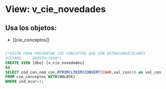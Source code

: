 # View: v_cie_novedades

## Usa los objetos:
- [[cie_conceptos]]

```sql

/*VISTA PARA PRESENTAR LOS CONCEPTOS QUE SON EXTRACURRICULARES
JCESARS		AGOSTO/2010*/
CREATE VIEW [dbo].[v_cie_novedades]
AS
SELECT cod_con,nom_con,RTRIM(LTRIM(CONVERT(CHAR,val_con))) as val_con
FROM cie_conceptos WITH(NOLOCK)
WHERE ind_ecur=1;

```
